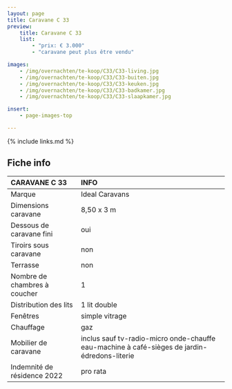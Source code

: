 ```yaml
---
layout: page
title: Caravane C 33
preview:
    title: Caravane C 33
    list:
        - "prix: € 3.000"
        - "caravane peut plus être vendu"

images:
    - /img/overnachten/te-koop/C33/C33-living.jpg
    - /img/overnachten/te-koop/C33/C33-buiten.jpg
    - /img/overnachten/te-koop/C33/C33-keuken.jpg
    - /img/overnachten/te-koop/C33/C33-badkamer.jpg
    - /img/overnachten/te-koop/C33/C33-slaapkamer.jpg

insert:
    - page-images-top

---
```


{% include links.md %}



## Fiche info

CARAVANE C 33               | INFO        |
:---------------------------|:------------|
Marque                      |Ideal Caravans
Dimensions caravane         |8,50 x 3 m
Dessous de caravane fini    |oui
Tiroirs sous caravane       |non
Terrasse                    |non
Nombre de chambres à coucher|1
Distribution des lits       |1 lit double
Fenêtres                    |simple vitrage
Chauffage                   |gaz
Mobilier de caravane        |inclus sauf tv-radio-micro onde-chauffe eau-machine à café-sièges de jardin-édredons-literie
Indemnité de résidence 2022 |pro rata
